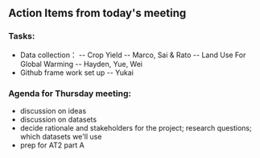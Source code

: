 ## Action Items from today's meeting

### Tasks:
- Data collection：
-- Crop Yield -- Marco, Sai & Rato
-- Land Use For Global Warming -- Hayden, Yue, Wei 
- Github frame work set up -- Yukai

### Agenda for Thursday meeting:
- discussion on ideas
- discussion on datasets
- decide rationale and stakeholders for the project; research questions; which datasets we'll use 
- prep for AT2 part A
